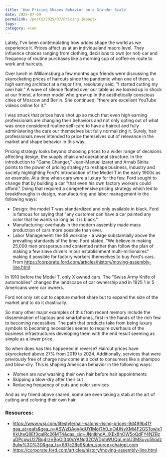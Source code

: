 ```yaml
---
title: 'How Pricing Shapes Behavior on a Grander Scale'
date: 2025-07-09
permalink: /posts/2025/07/Pricing-Impact/
tags:
category: econ
---
```

Lately, I've been contemplating how prices shape the world as we experience it. Prices affect us at an individualand macro level. They influence choices ranging from clothing, decisions to own (or not) car and frequency of routine purchases like a morning cup of coffee en route to work and haircuts.

Over lunch in Williamsburg a few months ago friends were discussing the skyrocketing prices of haircuts since the pandemic when one of them, a high earning architect at a major firm, resolutely said, "I started cutting my own hair." A wave of silence floated over our table as we looked up in shock at our friend, a former model who grew up in the aesthetically conscious cities of Moscow and Berlin. She continued, "there are excellent YouTube videos online for it." 

I was struck that prices have shot up so much that even high earning professionals are changing their behaviors and not only opting out of what was once considered routine self-care to have a haircut and fully administering the care our themselves but fully normalizing it. Surely, hair professionals never intended to price themselves out of relevance in the market and shape behavior in this way. 

Pricing strategy looks beyond choosing prices to a wider range of decisions affecting design, the supply chain and operational structure. In  the introduction to "Game Changer," Jean-Manuel Izaret and Arnab Sinha points to the power of pricing strategy to reshape business, industry and society highlighting Ford's introduction of the Model T in the early 1900s as an example. 
At a time when cars were a luxury for the few, Ford sought to change that by building a car "that even his own factory workers could afford." Doing that required a comprehensive pricing strategy which led to breakthroughs in design, manufacturing and labor management in the following ways:
* Design: the model T was standardized and only available in black. Ford is famous for saying that "any customer can have a car painted any color that he wants so long as it is black."
* Manufacturing: overhauls in the modern assembly made mass production of cars more possible than ever. 
* Labor Management: the $5 workday - a wage substantially above the prevailing standards of the time. Ford stated, “We believe in making 25,000 men prosperous and contented rather than follow the plan of making a few slave drivers in our establishment multi-millionaires” making it possible for factory workers themselves to buy Ford's cars.  
From <https://corporate.ford.com/articles/history/moving-assembly-line.html> 

In 1910 before the Model T, only X owned cars. The "Swiss Army Knife of automobiles" changed the landscape of car ownership and in 1925 1 in 5 Americans were car owners. 

Ford not only set out to capture market share but to expand the size of the market and to do it drastically.

So many other major examples of this from recent memory include the dissemination of laptops and smartphones, first in the hands of the rich few to becoming necessities. The path that products take from being luxury symbols to becoming necessities seems to require overhauls of the business infrastructures developing them with the end result seeming as simple as a lower price. 





So when does has this happened in reverse? Haircut prices have skyrocketed above 27% from 2019 to 2024. Additionally, services that were previously free of charge now come at a cost to consumers like a shampoo and blow-dry.  This is shaping American behavior in the following ways: 
* Women are now washing their own hair before hair appointments
* Skipping a blow-dry after their cut
* Reducing frequency of cuts and color services

And as my friend above shared, some are even taking a stab at the art of cutting and coloring their own hair. 

### Resources:
* https://www.wsj.com/lifestyle/hair-salons-rising-prices-9d499b41?gaa_at=eafs&gaa_n=ASWzDAgv4dUYIMoITh0_qOiUNvXMj4F2GSTowix1KkUteQ8Ef3galRc26MT4&gaa_sig=JNnlkhdA_lXEx8hOW5oQdFY4NZBzuDPcpwU27Bg4rzVBpOI340cYANq32CWDphWUQqLmbU3MSuyu5liqdz8ulw%3D%3D&gaa_ts=687c28e9&utm_source=chatgpt.com
* https://corporate.ford.com/articles/history/moving-assembly-line.html
